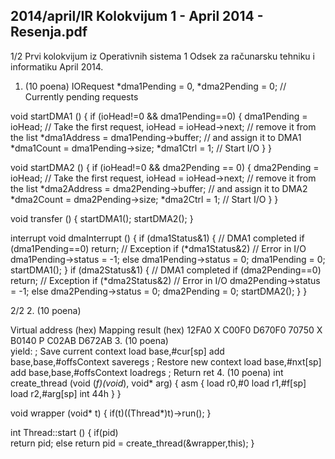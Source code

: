 2014/april/IR Kolokvijum 1 - April 2014 - Resenja.pdf
--------------------------------------------------------------------------------


1/2 
Prvi kolokvijum iz Operativnih sistema 1 
Odsek za računarsku tehniku i informatiku 
April 2014. 
1. (10 poena) 
IORequest *dma1Pending = 0, *dma2Pending = 0; // Currently pending requests 
 
void startDMA1 () { 
  if (ioHead!=0 && dma1Pending==0) { 
    dma1Pending = ioHead; // Take the first request, 
    ioHead = ioHead->next; // remove it from the list 
    *dma1Address = dma1Pending->buffer; // and assign it to DMA1 
    *dma1Count = dma1Pending->size; 
    *dma1Ctrl = 1; // Start I/O 
  } 
} 
 
void startDMA2 () { 
  if (ioHead!=0 && dma2Pending == 0) { 
    dma2Pending = ioHead; // Take the first request, 
    ioHead = ioHead->next; // remove it from the list 
    *dma2Address = dma2Pending->buffer; // and assign it to DMA2 
    *dma2Count = dma2Pending->size; 
    *dma2Ctrl = 1; // Start I/O 
  } 
} 
 
void transfer () { 
  startDMA1(); 
  startDMA2(); 
} 
 
interrupt void dmaInterrupt () { 
  if (dma1Status&1) { // DMA1 completed 
    if (dma1Pending==0) return; // Exception 
    if (*dma1Status&2) // Error in I/O 
      dma1Pending->status = -1; 
    else 
      dma1Pending->status = 0; 
    dma1Pending = 0; 
    startDMA1(); 
  } 
  if (dma2Status&1) { // DMA1 completed 
    if (dma2Pending==0) return; // Exception 
    if (*dma2Status&2) // Error in I/O 
      dma2Pending->status = -1; 
    else 
      dma2Pending->status = 0; 
    dma2Pending = 0; 
    startDMA2(); 
  } 
} 
 

2/2 
2. (10 poena) 
 
Virtual address (hex)  Mapping result (hex) 
12FA0 X 
C00F0 D670F0 
70750 X 
B0140 P 
C02AB D672AB 
3. (10 poena)  
yield: ; Save current context 
load  base,#cur[sp] 
add   base,base,#offsContext 
saveregs 
; Restore new context 
load base,#nxt[sp] 
add   base,base,#offsContext 
loadregs 
; Return 
ret 
4. (10 poena) 
int create_thread (void (*f)(void*), void* arg) { 
  asm { 
    load r0,#0 
    load r1,#f[sp] 
    load r2,#arg[sp] 
    int  44h 
  } 
} 
  
void wrapper (void* t) { 
  if(t)((Thread*)t)->run(); 
} 
 
int Thread::start () { 
  if(pid)  
    return pid; 
  else 
    return pid = create_thread(&wrapper,this); 
} 
 